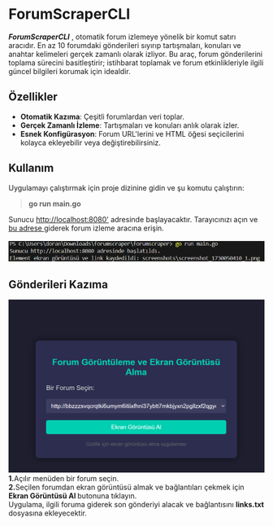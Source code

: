 <h1> ForumScraperCLI </h1>

 ***ForumScraperCLI***
 , otomatik forum izlemeye yönelik bir komut satırı aracıdır. En az 10 forumdaki gönderileri sıyırıp tartışmaları, konuları ve anahtar kelimeleri gerçek zamanlı olarak izliyor. Bu araç, forum gönderilerini toplama sürecini basitleştirir; istihbarat toplamak ve forum etkinlikleriyle ilgili güncel bilgileri korumak için idealdir.

<h2>Özellikler</h2>

- **Otomatik Kazıma**: Çeşitli forumlardan veri toplar.
- **Gerçek Zamanlı İzleme**: Tartışmaları ve konuları anlık olarak izler.
- **Esnek Konfigürasyon**: Forum URL'lerini ve HTML öğesi seçicilerini kolayca ekleyebilir veya değiştirebilirsiniz.

<h2>Kullanım</h2>
Uygulamayı çalıştırmak için proje dizinine gidin ve şu komutu çalıştırın: <br>

<frameset><blockquote> <b> go run main.go </b> </blockquote> </frameset>  
Sunucu <a href="http://localhost:8080'">http://localhost:8080'</a> adresinde başlayacaktır. Tarayıcınızı açın ve  <a href="http://localhost:8080'">bu adrese </a> giderek forum izleme aracına erişin. <br> <br>

<img src="terminal.png" />

<h2>Gönderileri Kazıma</h2>
<img src="menu.png" />
<b>1.</b>Açılır menüden bir forum seçin. <br>
<b>2.</b>Seçilen forumdan ekran görüntüsü almak ve bağlantıları çekmek için <b>Ekran Görüntüsü Al </b>butonuna tıklayın. <br>
Uygulama, ilgili foruma giderek son gönderiyi alacak ve bağlantısını <b>links.txt</b> dosyasına ekleyecektir.
